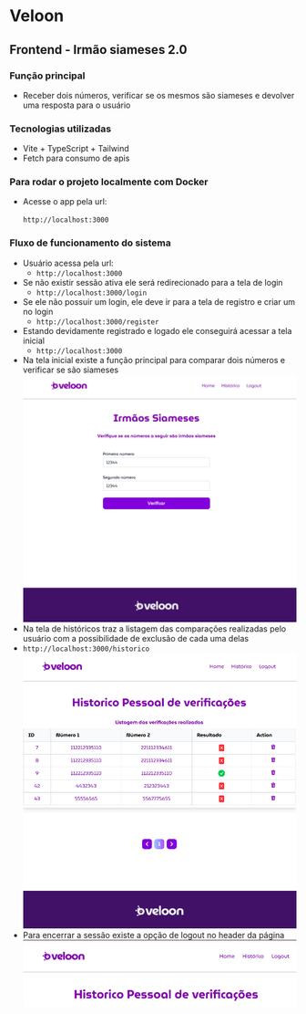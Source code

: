 # Veloon

## Frontend - Irmão siameses 2.0

### Função principal

-   Receber dois números, verificar se os mesmos são siameses e devolver uma resposta para o usuário

### Tecnologias utilizadas

-   Vite + TypeScript + Tailwind
-   Fetch para consumo de apis

### Para rodar o projeto localmente com Docker

-   Acesse o app pela url:

    `http://localhost:3000`

### Fluxo de funcionamento do sistema

-   Usuário acessa pela url:
    -   `http://localhost:3000`
-   Se não existir sessão ativa ele será redirecionado para a tela de login
    -   `http://localhost:3000/login`
-   Se ele não possuir um login, ele deve ir para a tela de registro e criar um no login
    -   `http://localhost:3000/register`
-   Estando devidamente registrado e logado ele conseguirá acessar a tela inicial
    -   `http://localhost:3000`
-   Na tela inicial existe a função principal para comparar dois números e verificar se são siameses
    ![alt text](image.png)
-   Na tela de históricos traz a listagem das comparações realizadas pelo usuário com a possibilidade de exclusão de cada uma delas
-   `http://localhost:3000/historico`
    ![alt text](image-2.png)
-   Para encerrar a sessão existe a opção de logout no header da página
    ![alt text](image-1.png)
